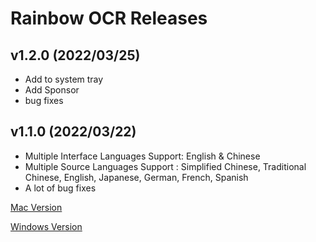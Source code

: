 # Rainbow OCR Releases

## v1.2.0 (2022/03/25)

- Add to system tray
- Add Sponsor
- bug fixes

## v1.1.0 (2022/03/22)

- Multiple Interface Languages Support: English & Chinese
- Multiple Source Languages Support : Simplified Chinese, Traditional Chinese, English, Japanese, German, French, Spanish
- A lot of bug fixes

[Mac Version](https://github.com/oliverzy/release/releases/download/v1.2.0/RainbowOCR-1.2.0.dmg)

[Windows Version](https://github.com/oliverzy/release/releases/download/v1.2.0/RainbowOCR-1.2.0-win.zip)

